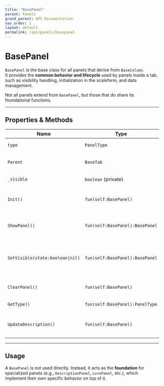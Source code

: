 ```yaml
---
title: "BasePanel"
parent: Panels
grand_parent: API Documentation
nav_order: 1
layout: default
permalink: /api/panels/basepanel
---
```


# BasePanel

`BasePanel` is the base class for all panels that derive from `BaseColumn`.  
It provides the **common behavior and lifecycle** used by panels inside a tab, such as visibility handling, initialization in the scaleform, and data management.

Not all panels extend from `BasePanel`, but those that do share its foundational functions.

---

## Properties & Methods

| Name | Type | Description |
|------|------|-------------|
| `type` | `PanelType` | The type of the panel. |
| `Parent` | `BaseTab` | Reference to the parent tab that owns this panel. |
| `_visible` | `boolean` (private) | Internal visibility state. |
| `Init()` | `fun(self:BasePanel)` | Initializes the panel in the scaleform (`SET_PANEL_STATE`). |
| `ShowPanel()` | `fun(self:BasePanel):BasePanel` | Internally tells the scaleform to display the panel data. |
| `SetVisible(state:boolean\|nil)` | `fun(self:BasePanel):BasePanel` | Sets the panel visibility (true/false). If `nil` is passed, retrieves the current visibility. |
| `ClearPanel()` | `fun(self:BasePanel)` | Clears all data inside the panel (empties it). |
| `GetType()` | `fun(self:BasePanel):PanelType` | Returns the type of the panel. |
| `UpdateDescription()` | `fun(self:BasePanel)` | Updates the panel description (placeholder, empty by default). |

---

## Usage

A `BasePanel` is not used directly. Instead, it acts as the **foundation** for specialized panels (e.g., `DescriptionPanel`, `LorePanel`, etc.), which implement their own specific behavior on top of it.